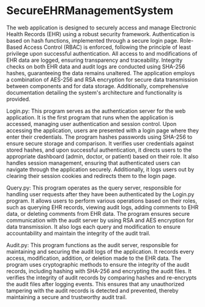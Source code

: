 # SecureEHRManagementSystem
The web application is designed to securely access and manage Electronic Health Records (EHR) using a robust security framework. Authentication is based on hash functions, implemented through a secure login page. Role-Based Access Control (RBAC) is enforced, following the principle of least privilege upon successful authentication. All access to and modifications of EHR data are logged, ensuring transparency and traceability. Integrity checks on both EHR data and audit logs are conducted using SHA-256 hashes, guaranteeing the data remains unaltered. The application employs a combination of AES-256 and RSA encryption for secure data transmission between components and for data storage. Additionally, comprehensive documentation detailing the system's architecture and functionality is provided.

Login.py:
This program serves as the authentication server for the web application. It is the first program that runs when the application is accessed, managing user authentication and session control. Upon accessing the application, users are presented with a login page where they enter their credentials. The program hashes passwords using SHA-256 to ensure secure storage and comparison. It verifies user credentials against stored hashes, and upon successful authentication, it directs users to the appropriate dashboard (admin, doctor, or patient) based on their role. It also handles session management, ensuring that authenticated users can navigate through the application securely. Additionally, it logs users out by clearing their session cookies and redirects them to the login page.

Query.py:
This program operates as the query server, responsible for handling user requests after they have been authenticated by the Login.py program. It allows users to perform various operations based on their roles, such as querying EHR records, viewing audit logs, adding comments to EHR data, or deleting comments from EHR data. The program ensures secure communication with the audit server by using RSA and AES encryption for data transmission. It also logs each query and modification to ensure accountability and maintain the integrity of the audit trail.

Audit.py:
This program functions as the audit server, responsible for maintaining and securing the audit logs of the application. It records every access, modification, addition, or deletion made to the EHR data. The program uses cryptographic methods to ensure the integrity of the audit records, including hashing with SHA-256 and encrypting the audit files. It verifies the integrity of audit records by comparing hashes and re-encrypts the audit files after logging events. This ensures that any unauthorized tampering with the audit records is detected and prevented, thereby maintaining a secure and trustworthy audit trail.

